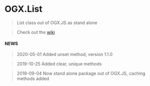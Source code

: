 # OGX.List

> List class out of OGX.JS as stand alone

> Check out the [wiki](https://github.com/globules-io/OGX.List/wiki)

#### NEWS
> 2020-05-01
Added unset method, version 1.1.0

> 2019-10-25
Added clear, unique methods

> 2019-09-04
Now stand alone package out of OGX.JS, caching methods added

